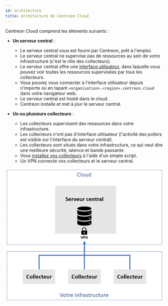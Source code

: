 ```yaml
---
id: architecture
title: Architecture de Centreon Cloud
---
```


Centreon Cloud comprend les éléments suivants :

* **Un serveur central** :
  * Le serveur central vous est fourni par Centreon, prêt à l'emploi.
  * Le serveur central ne supervise pas de ressources au sein de votre infrastructure (c'est le rôle des collecteurs).
  * Le serveur central offre une [interface utilisateur](interface.md), dans laquelle vous pouvez voir toutes les ressources supervisées par tous les collecteurs.
  * Vous pouvez vous connecter à l'interface utilisateur depuis n'importe où en tapant `<organisation>.<region>.centreon.cloud` dans votre navigateur web.
  * Le serveur central est hosté dans le cloud.
  * Centreon installe et met à jour le serveur central.

* **Un ou plusieurs collecteurs** :
  * Les collecteurs supervisent des ressources dans votre infrastructure.
  * Les collecteurs n'ont pas d'interface utilisateur (l'activité des pollers est visible sur l'interface du serveur central).
  * Les collecteurs sont situés dans votre infrastructure, ce qui veut dire une meilleure sécurité, latence et bande passante.
  * Vous [installez vos collecteurs](../installation/deploy-poller.md) à l'aide d'un simple script.
  * Un VPN connecte vos collecteurs et le serveur central.

![image](../assets/getting-started/infra3.png)
